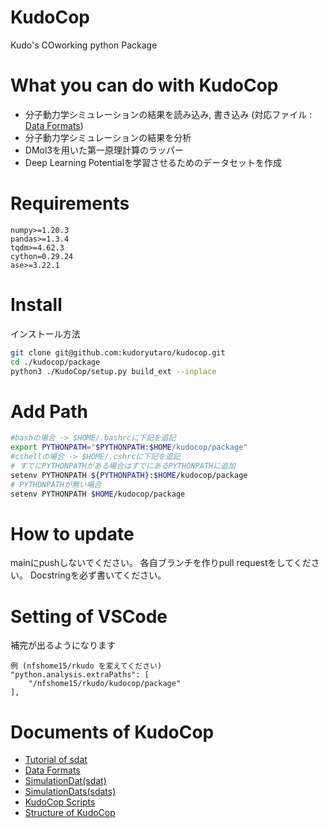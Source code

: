 # KudoCop
Kudo's COworking python Package

# What you can do with KudoCop
- 分子動力学シミュレーションの結果を読み込み, 書き込み (対応ファイル : [Data Formats](./docs/package/data_formats.md))
- 分子動力学シミュレーションの結果を分析
- DMol3を用いた第一原理計算のラッパー
- Deep Learning Potentialを学習させるためのデータセットを作成


# Requirements
```
numpy>=1.20.3
pandas>=1.3.4
tqdm>=4.62.3
cython=0.29.24
ase>=3.22.1
```
# Install
インストール方法
```sh
git clone git@github.com:kudoryutaro/kudocop.git
cd ./kudocop/package
python3 ./KudoCop/setup.py build_ext --inplace
```

# Add Path
```sh
#bashの場合 -> $HOME/.bashrcに下記を追記
export PYTHONPATH="$PYTHONPATH:$HOME/kudocop/package"
#cshellの場合 -> $HOME/.cshrcに下記を追記
# すでにPYTHONPATHがある場合はすでにあるPYTHONPATHに追加
setenv PYTHONPATH ${PYTHONPATH}:$HOME/kudocop/package
# PYTHONPATHが無い場合
setenv PYTHONPATH $HOME/kudocop/package
```
# How to update
mainにpushしないでください。
各自ブランチを作りpull requestをしてください。
Docstringを必ず書いてください。

# Setting of VSCode
補完が出るようになります
```
例 (nfshome15/rkudo を変えてください)
"python.analysis.extraPaths": [
    "/nfshome15/rkudo/kudocop/package"
],

```

# Documents of KudoCop
- [Tutorial of sdat](./docs/tutorial/tutorial_sdat.ipynb)
- [Data Formats](./docs/package/data_formats.md)
- [SimulationDat(sdat)](./docs/package/SimulationDat.md)
- [SimulationDats(sdats)](./docs/package/SimulationDats.md)
- [KudoCop Scripts](./docs/package/kudocop_scripts.md)
- [Structure of KudoCop](./docs/package/kudocop_structure.md)
